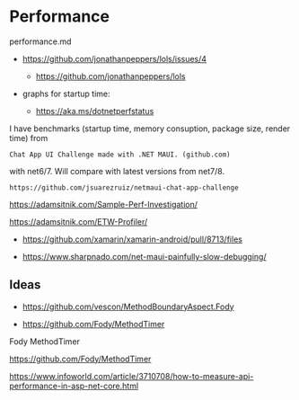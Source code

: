 # Performance

performance.md

*   https://github.com/jonathanpeppers/lols/issues/4

    *   https://github.com/jonathanpeppers/lols

*   graphs for startup time:

    *   https://aka.ms/dotnetperfstatus


I have benchmarks (startup time, memory consuption, package size, render time) from

    Chat App UI Challenge made with .NET MAUI. (github.com)

with net6/7. Will compare with latest versions from net7/8.

    https://github.com/jsuarezruiz/netmaui-chat-app-challenge
    
https://adamsitnik.com/Sample-Perf-Investigation/

https://adamsitnik.com/ETW-Profiler/



*   https://github.com/xamarin/xamarin-android/pull/8713/files

*   https://www.sharpnado.com/net-maui-painfully-slow-debugging/

## Ideas

*   https://github.com/vescon/MethodBoundaryAspect.Fody

*   https://github.com/Fody/MethodTimer

Fody MethodTimer

https://github.com/Fody/MethodTimer

https://www.infoworld.com/article/3710708/how-to-measure-api-performance-in-asp-net-core.html



